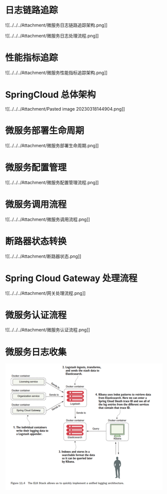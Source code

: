 # 日志链路追踪

![[../../../Attachment/微服务日志链路追踪架构.png]]

![[../../../Attachment/微服务日志处理流程.png]]

# 性能指标追踪

![[../../../Attachment/微服务性能指标追踪架构.png]]

# SpringCloud 总体架构

![[../../../Attachment/Pasted image 20230318144904.png]]

# 微服务部署生命周期

![[../../../Attachment/微服务部署生命周期.png]]

# 微服务配置管理

![[../../../Attachment/微服务配置管理流程.png]]

# 微服务调用流程

![[../../../Attachment/微服务调用流程.png]]

# 断路器状态转换

![[../../../Attachment/断路器状态.png]]

# Spring Cloud Gateway 处理流程

![[../../../Attachment/网关处理流程.png]]

# 微服务认证流程

![[../../../Attachment/微服务认证流程.png]]

# 微服务日志收集

![](../../../Attachment/Pasted%20image%2020230505154939.png)